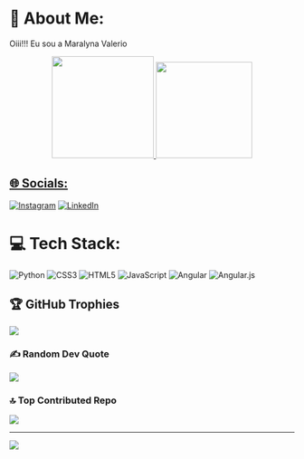 
# 💫 About Me:
Oiii!!! Eu sou a Maralyna Valerio

<div align="center">
  <a href="[![Anurag's GitHub stats](https://github-readme-stats-sigma-five.vercel.app/api/top-langs/?username=maralyna)](https://github.com/anuraghazra/github-readme-stats)">
  <img height="180em" src="https://github-readme-stats.vercel.app/api?username=maralyna&show_icons=true&theme=dracula&include_all_commits=true&count_private=true"/>
  <img height="170em" src="https://github-readme-stats.vercel.app/api/top-langs/?username=maralyna&layout=compact&langs_count=7&theme=dracula"/>
</div>

  ## 🌐 Socials:
[![Instagram](https://img.shields.io/badge/Instagram-%23E4405F.svg?logo=Instagram&logoColor=white)](https://instagram.com/maracastellamary) [![LinkedIn](https://img.shields.io/badge/LinkedIn-%230077B5.svg?logo=linkedin&logoColor=white)](https://linkedin.com/in/maralynaValerio) 

# 💻 Tech Stack:
![Python](https://img.shields.io/badge/python-3670A0?style=for-the-badge&logo=python&logoColor=ffdd54) ![CSS3](https://img.shields.io/badge/css3-%231572B6.svg?style=for-the-badge&logo=css3&logoColor=white) ![HTML5](https://img.shields.io/badge/html5-%23E34F26.svg?style=for-the-badge&logo=html5&logoColor=white) ![JavaScript](https://img.shields.io/badge/javascript-%23323330.svg?style=for-the-badge&logo=javascript&logoColor=%23F7DF1E) ![Angular](https://img.shields.io/badge/angular-%23DD0031.svg?style=for-the-badge&logo=angular&logoColor=white) ![Angular.js](https://img.shields.io/badge/angular.js-%23E23237.svg?style=for-the-badge&logo=angularjs&logoColor=white)
## 🏆 GitHub Trophies
![](https://github-profile-trophy.vercel.app/?username=maralyna&theme=radical&no-frame=false&no-bg=true&margin-w=4)

### ✍️ Random Dev Quote
![](https://quotes-github-readme.vercel.app/api?type=horizontal&theme=radical)

### 🔝 Top Contributed Repo
![](https://github-contributor-stats.vercel.app/api?username=maralyna&limit=5&theme=dark&combine_all_yearly_contributions=true)

---
[![](https://visitcount.itsvg.in/api?id=maralyna&icon=0&color=0)](https://visitcount.itsvg.in)

<!-- Proudly created with GPRM ( https://gprm.itsvg.in 
